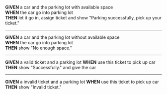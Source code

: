 **GIVEN** a car and the parking lot with available space  
**WHEN** the car go into parking lot  
**THEN** let it go in, assign ticket and show "Parking successfully, pick up your ticket." 

---
**GIVEN** a car and the parking lot without available space  
**WHEN** the car go into parking lot  
**THEN** show "No enough space."  

---
**GIVEN** a valid ticket and a parking lot
**WHEN** use this ticket to pick up car  
**THEN** show "Successfully." and give the car

----
**GIVEN** a invalid ticket and a parking lot
**WHEN** use this ticket to pick up car  
**THEN** show "Invalid ticket."  